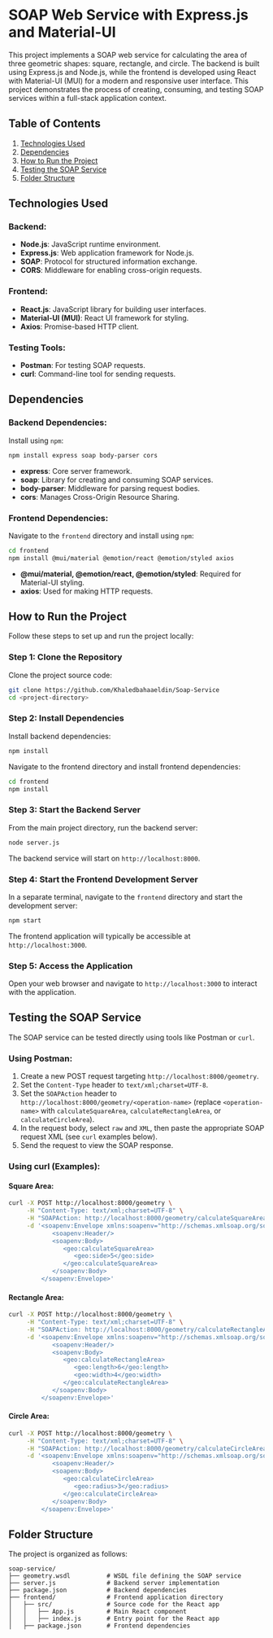 
# SOAP Web Service with Express.js and Material-UI

This project implements a SOAP web service for calculating the area of three geometric shapes: square, rectangle, and circle. The backend is built using Express.js and Node.js, while the frontend is developed using React with Material-UI (MUI) for a modern and responsive user interface. This project demonstrates the process of creating, consuming, and testing SOAP services within a full-stack application context.

## Table of Contents
1. [Technologies Used](#technologies-used)
2. [Dependencies](#dependencies)
3. [How to Run the Project](#how-to-run-the-project)
4. [Testing the SOAP Service](#testing-the-soap-service)
5. [Folder Structure](#folder-structure)


## Technologies Used

### Backend:
- **Node.js**: JavaScript runtime environment.
- **Express.js**: Web application framework for Node.js.
- **SOAP**: Protocol for structured information exchange.
- **CORS**: Middleware for enabling cross-origin requests.

### Frontend:
- **React.js**: JavaScript library for building user interfaces.
- **Material-UI (MUI)**: React UI framework for styling.
- **Axios**: Promise-based HTTP client.

### Testing Tools:
- **Postman**: For testing SOAP requests.
- **curl**: Command-line tool for sending requests.

## Dependencies

### Backend Dependencies:
Install using `npm`:
```bash
npm install express soap body-parser cors
```
- **express**: Core server framework.
- **soap**: Library for creating and consuming SOAP services.
- **body-parser**: Middleware for parsing request bodies.
- **cors**: Manages Cross-Origin Resource Sharing.

### Frontend Dependencies:
Navigate to the `frontend` directory and install using `npm`:
```bash
cd frontend
npm install @mui/material @emotion/react @emotion/styled axios
```
- **@mui/material, @emotion/react, @emotion/styled**: Required for Material-UI styling.
- **axios**: Used for making HTTP requests.

## How to Run the Project

Follow these steps to set up and run the project locally:

### Step 1: Clone the Repository
Clone the project source code:
```bash
git clone https://github.com/Khaledbahaaeldin/Soap-Service
cd <project-directory>
```

### Step 2: Install Dependencies
Install backend dependencies:
```bash
npm install
```

Navigate to the frontend directory and install frontend dependencies:
```bash
cd frontend
npm install
```

### Step 3: Start the Backend Server
From the main project directory, run the backend server:
```bash
node server.js
```
The backend service will start on `http://localhost:8000`.

### Step 4: Start the Frontend Development Server
In a separate terminal, navigate to the `frontend` directory and start the development server:
```bash
npm start
```
The frontend application will typically be accessible at `http://localhost:3000`.

### Step 5: Access the Application
Open your web browser and navigate to `http://localhost:3000` to interact with the application.

## Testing the SOAP Service

The SOAP service can be tested directly using tools like Postman or `curl`.

### Using Postman:
1. Create a new POST request targeting `http://localhost:8000/geometry`.
2. Set the `Content-Type` header to `text/xml;charset=UTF-8`.
3. Set the `SOAPAction` header to `http://localhost:8000/geometry/<operation-name>` (replace `<operation-name>` with `calculateSquareArea`, `calculateRectangleArea`, or `calculateCircleArea`).
4. In the request body, select `raw` and `XML`, then paste the appropriate SOAP request XML (see `curl` examples below).
5. Send the request to view the SOAP response.

### Using curl (Examples):

#### Square Area:
```bash
curl -X POST http://localhost:8000/geometry \
     -H "Content-Type: text/xml;charset=UTF-8" \
     -H "SOAPAction: http://localhost:8000/geometry/calculateSquareArea" \
     -d '<soapenv:Envelope xmlns:soapenv="http://schemas.xmlsoap.org/soap/envelope/" xmlns:geo="http://localhost:8000/geometry">
            <soapenv:Header/>
            <soapenv:Body>
               <geo:calculateSquareArea>
                  <geo:side>5</geo:side>
               </geo:calculateSquareArea>
            </soapenv:Body>
         </soapenv:Envelope>'
```

#### Rectangle Area:
```bash
curl -X POST http://localhost:8000/geometry \
     -H "Content-Type: text/xml;charset=UTF-8" \
     -H "SOAPAction: http://localhost:8000/geometry/calculateRectangleArea" \
     -d '<soapenv:Envelope xmlns:soapenv="http://schemas.xmlsoap.org/soap/envelope/" xmlns:geo="http://localhost:8000/geometry">
            <soapenv:Header/>
            <soapenv:Body>
               <geo:calculateRectangleArea>
                  <geo:length>6</geo:length>
                  <geo:width>4</geo:width>
               </geo:calculateRectangleArea>
            </soapenv:Body>
         </soapenv:Envelope>'
```

#### Circle Area:
```bash
curl -X POST http://localhost:8000/geometry \
     -H "Content-Type: text/xml;charset=UTF-8" \
     -H "SOAPAction: http://localhost:8000/geometry/calculateCircleArea" \
     -d '<soapenv:Envelope xmlns:soapenv="http://schemas.xmlsoap.org/soap/envelope/" xmlns:geo="http://localhost:8000/geometry">
            <soapenv:Header/>
            <soapenv:Body>
               <geo:calculateCircleArea>
                  <geo:radius>3</geo:radius>
               </geo:calculateCircleArea>
            </soapenv:Body>
         </soapenv:Envelope>'
```

## Folder Structure

The project is organized as follows:
```
soap-service/
├── geometry.wsdl          # WSDL file defining the SOAP service
├── server.js              # Backend server implementation
├── package.json           # Backend dependencies
├── frontend/              # Frontend application directory
│   ├── src/               # Source code for the React app
│   │   ├── App.js         # Main React component
│   │   ├── index.js       # Entry point for the React app
│   ├── package.json       # Frontend dependencies
```